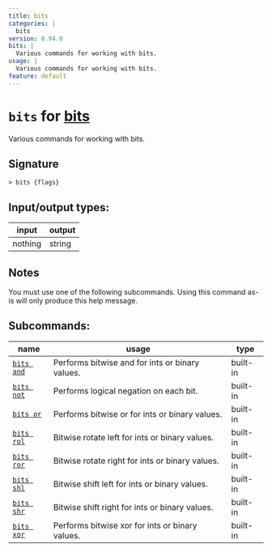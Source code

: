 ```yaml
---
title: bits
categories: |
  bits
version: 0.94.0
bits: |
  Various commands for working with bits.
usage: |
  Various commands for working with bits.
feature: default
---
```

<!-- This file is automatically generated. Please edit the command in https://github.com/nushell/nushell instead. -->

# `bits` for [bits](/commands/categories/bits.md)

<div class='command-title'>Various commands for working with bits.</div>

## Signature

```> bits {flags} ```


## Input/output types:

| input   | output |
| ------- | ------ |
| nothing | string |

## Notes
You must use one of the following subcommands. Using this command as-is will only produce this help message.

## Subcommands:

| name                                     | usage                                           | type     |
| ---------------------------------------- | ----------------------------------------------- | -------- |
| [`bits and`](/commands/docs/bits_and.md) | Performs bitwise and for ints or binary values. | built-in |
| [`bits not`](/commands/docs/bits_not.md) | Performs logical negation on each bit.          | built-in |
| [`bits or`](/commands/docs/bits_or.md)   | Performs bitwise or for ints or binary values.  | built-in |
| [`bits rol`](/commands/docs/bits_rol.md) | Bitwise rotate left for ints or binary values.  | built-in |
| [`bits ror`](/commands/docs/bits_ror.md) | Bitwise rotate right for ints or binary values. | built-in |
| [`bits shl`](/commands/docs/bits_shl.md) | Bitwise shift left for ints or binary values.   | built-in |
| [`bits shr`](/commands/docs/bits_shr.md) | Bitwise shift right for ints or binary values.  | built-in |
| [`bits xor`](/commands/docs/bits_xor.md) | Performs bitwise xor for ints or binary values. | built-in |